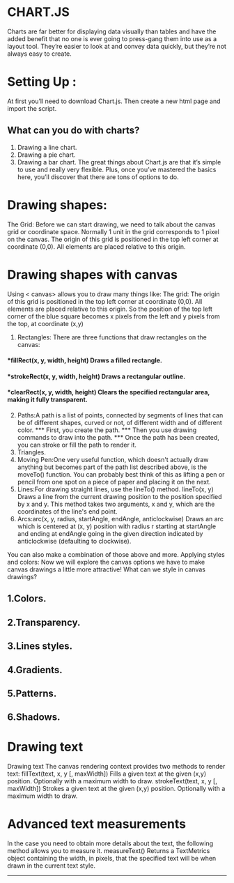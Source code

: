 # CHART.JS
Charts are far better for displaying data visually than tables and have the added benefit that no one is ever going to press-gang them into use as a layout tool. They’re easier to look at and convey data quickly, but they’re not always easy to create.
# Setting Up :
At first you’ll need to download Chart.js. Then create a new html page and import the script.
## What can you do with charts?
1. Drawing a line chart.
2. Drawing a pie chart.
3. Drawing a bar chart.
The great things about Chart.js are that it’s simple to use and really very flexible. Plus, once you’ve mastered the basics here, you’ll discover that there are tons of options to do.

# Drawing shapes:
The Grid: Before we can start drawing, we need to talk about the canvas grid or coordinate space. Normally 1 unit in the grid corresponds to 1 pixel on the canvas. The origin of this grid is positioned in the top left corner at coordinate (0,0). All elements are placed relative to this origin.

# Drawing shapes with canvas
 Using < canvas> allows you to draw many things like:
 The grid: The origin of this grid is positioned in the top left corner at coordinate (0,0). All elements are placed relative to this origin. So the position of the top left corner of the blue square becomes x pixels from the left and y pixels from the top, at coordinate (x,y)

1. Rectangles: There are three functions that draw rectangles on the canvas:
#### *fillRect(x, y, width, height) Draws a filled rectangle.
#### *strokeRect(x, y, width, height) Draws a rectangular outline.
#### *clearRect(x, y, width, height) Clears the specified rectangular area, making it fully transparent.
2. Paths:A path is a list of points, connected by segments of lines that can be of different shapes, curved or not, of different width and of different color.
*** First, you create the path.
*** Then you use drawing commands to draw into the path.
*** Once the path has been created, you can stroke or fill the path to render it.
3. Triangles.
4. Moving Pen:One very useful function, which doesn't actually draw anything but becomes part of the path list described above, is the moveTo() function. You can probably best think of this as lifting a pen or pencil from one spot on a piece of paper and placing it on the next.
5. Lines:For drawing straight lines, use the lineTo() method. lineTo(x, y) Draws a line from the current drawing position to the position specified by x and y. This method takes two arguments, x and y, which are the coordinates of the line's end point.
6. Arcs:arc(x, y, radius, startAngle, endAngle, anticlockwise)
Draws an arc which is centered at (x, y) position with radius r starting at startAngle and ending at endAngle going in the given direction indicated by anticlockwise (defaulting to clockwise).

You can also make a combination of those above and more. Applying styles and colors:
Now we will explore the canvas options we have to make canvas drawings a little more attractive!
What can we style in canvas drawings?

## 1.Colors.
## 2.Transparency.
## 3.Lines styles.
## 4.Gradients.
## 5.Patterns.
## 6.Shadows.

# Drawing text
Drawing text The canvas rendering context provides two methods to render text:
fillText(text, x, y [, maxWidth]) Fills a given text at the given (x,y) position. Optionally with a maximum width to draw. strokeText(text, x, y [, maxWidth]) Strokes a given text at the given (x,y) position. Optionally with a maximum width to draw.

# Advanced text measurements
In the case you need to obtain more details about the text, the following method allows you to measure it. 
measureText() Returns a TextMetrics object containing the width, in pixels, that the specified text will be when drawn in the current text style.
**************************************
